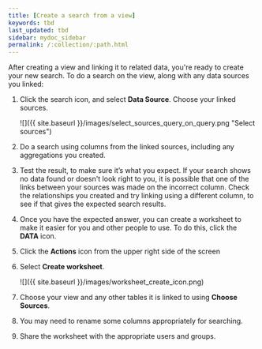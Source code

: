 ```yaml
---
title: [Create a search from a view]
keywords: tbd
last_updated: tbd
sidebar: mydoc_sidebar
permalink: /:collection/:path.html
---
```

After creating a view and linking it to related data, you're ready to create your new search. To do a search on the view, along with any data sources you linked:

1. Click the search icon, and select **Data Source**. Choose your linked sources.

     ![]({{ site.baseurl }}/images/select_sources_query_on_query.png "Select sources")

2. Do a search using columns from the linked sources, including any aggregations you created.
3. Test the result, to make sure it’s what you expect.
    If your search shows no data found or doesn't look right to you, it is possible that one of the links between your sources was made on the incorrect column. Check the relationships you created and try linking using a different column, to see if that gives the expected search results.
4. Once you have the expected answer, you can create a worksheet to make it easier for you and other people to use. To do this, click the **DATA** icon.
5. Click the **Actions** icon from the upper right side of the screen
6. Select **Create worksheet**.

    ![]({{ site.baseurl }}/images/worksheet_create_icon.png)

7. Choose your view and any other tables it is linked to using **Choose Sources**.
8. You may need to rename some columns appropriately for searching.
9. Share the worksheet with the appropriate users and groups.

